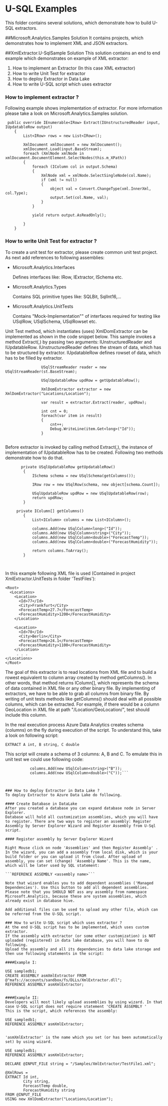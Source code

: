 # U-SQL Examples

This folder contains several solutions, which demonstrate how to build U-SQL extractors.

##Microsoft.Analytics.Samples Solution
It contains projects, which demonstrates how to implement XML and JSON extractors.

##XmlExtractor.U-SqlSample Solution
This solution contains an end to end example which demonstrates on example of XML extractor:

1.  How to implement an Extractor (In this case XML extractor)
2.  How to write Unit Test for extractor
3.  How to deploy Extractor in Data Lake 
4.  How to write U-SQL script which uses extractor

### How to implement extractor ?
Following example shows implementation of extractor. For more information please take a look on Microsoft.Analytics.Samples solution.

```
 public override IEnumerable<IRow> Extract(IUnstructuredReader input, IUpdatableRow output)
    {
        List<IRow> rows = new List<IRow>();

        XmlDocument xmlDocument = new XmlDocument();
        xmlDocument.Load(input.BaseStream);
        foreach (XmlNode xmlNode in xmlDocument.DocumentElement.SelectNodes(this.m_XPath))
        {
            foreach (IColumn col in output.Schema)
            {
                XmlNode xml = xmlNode.SelectSingleNode(col.Name);
                if (xml != null)
                {
                    object val = Convert.ChangeType(xml.InnerXml, col.Type);
                    output.Set(col.Name, val);
                }
            }

            yield return output.AsReadOnly();

        }
    }
```

### How to write Unit Test for extractor ?

To create a unit test for extractor, please create common unit test project. As next add references to following assemblies:

- Microsoft.Analytics.Interfaces

  Defines interfaces like: IRow, IExtractor, ISchema etc.

- Microsoft.Analytics.Types

    Contains SQL primitive types like: SQLBit, SqlInt16,...

-  Microsoft.Analytics.UnitTests

    Contains "Mock-Implementation"" of interfaces required for testing like USqlRow, USqlSchema, USqlRowset etc.

Unit Test method, which instantiates (uses) XmlDomExtractor can be implemented as shown in the code snippet below. This sample invokes a method Extract(,) by passing two arguments: IUnstructuredReader and IUpdatableRow. 
IUnstructuredReader defines the stream of data, which has to be structured by extractor.
IUpdatableRow defines rowset of data, which has to be filled by extractor.

```
                USqlStreamReader reader = new USqlStreamReader(st.BaseStream);

                USqlUpdatableRow updRow = getUpdatableRow();

                XmlDomExtractor extractor = new XmlDomExtractor("Locations/Location");

                var result = extractor.Extract(reader, updRow);

                int cnt = 0;
                foreach(var item in result)
                {
                    cnt++;
                    Debug.WriteLine(item.Get<long>("Id"));
                }


```

Before extractor is invoked by calling method Extract(,), the instance of implementation of IUpdatableRow has to be created. Following two methods demonstrate how to do that.


```
       private USqlUpdatableRow getUpdatableRow()
        {
            ISchema schema = new USqlSchema(getColumns());

            IRow row = new USqlRow(schema, new object[schema.Count]);

            USqlUpdatableRow updRow = new USqlUpdatableRow(row);
            return updRow;
        }

     private IColumn[] getColumns()
        {
            List<IColumn> columns = new List<IColumn>();

            columns.Add(new USqlColumn<long>("Id"));
            columns.Add(new USqlColumn<string>("City"));
            columns.Add(new USqlColumn<double>("ForecastTemp"));
            columns.Add(new USqlColumn<double>("ForecastHumidity"));

            return columns.ToArray();
        }

 
```

In this example following XML file is used (Contained in project XmlExtractor.UnitTests in folder 'TestFiles'):

```
<Root>
  <Locations>
    <Location>
      <Id>77</Id>
      <City>Frankfurt</City>
      <ForecastTemp>27.7</ForecastTemp>
      <ForecastHumidity>1200</ForecastHumidity>
    </Location>

    <Location>
      <Id>78</Id>
      <City>Berlin</City>
      <ForecastTemp>24.1</ForecastTemp>
      <ForecastHumidity>1100</ForecastHumidity>
    </Location>
     . . .
</Locations>
</Root>

```

The goal of this extractor is to read locations from XML file and to build a rowest equivalent to column array created by method getColumns(). In other words, that method returns IColumn[], which represents the schema of data contained in XML file or any other binary file. By implementing of extractors, we have to be able to grab all
columns from binary file. By writing of unit tests methods like getColumns() should deal with all possible columns, which can be extracted. For example, if there would be a column GeoLocation in XML file at path "/Location/GeoLocation/", test should include this column.

In the real execution process Azure Data Analytics creates schema (columns) on the fly during execution of the script. To understand this, take a look on following script:

```EXTRACT A int, B string, C double```


This script will create a schema of 3 columns: A, B and C. To emulate this in unit test we could use following code:


 ``` columns.Add(new USqlColumn<int>("A"));
            columns.Add(new USqlColumn<string>("B"));
            columns.Add(new USqlColumn<double>("C"));```



### How to deploy Extractor in Data Lake ?
To deploy Extractor to Azure Data Lake do following.

#### Create Database in DataLake
After you created a database you can expand database node in Server Explorer. 
Database will hold all customization assemblies, which you will have to register. There are two ways to register an assembly: Register Assembly by Server Explorer Wizard and Register Assembly from U-Sql script.

#### Register assembly by Server Explorer Wizard

Right Mouse click on node 'Assemblies' and then Register Assembly' . In the wizard, you can add a assembly from local disk, which is your build folder or you can upload it from cloud. After upload of assembly, you can set (change) 'Assembly Name'. This is the name, which will be later used by SQL statement:

 ```REFERENCE ASSEMBLY <assembly name>```

Note that wizard enables you to add dependent assemblies ('Managed Dependencies'). Use this button to add all dependent assemblies. Please note that you SHOULD NOT ass any assembly from namespace Microsoft.Analytics, because these are system assemblies, which already exist in database hive.

Add additional files can be used to upload any other file, which can be referred from the U-SQL script.

### How to write U-SQL script which uses extractor ?
At the end U-SQL script has to be implemented, which uses custom extractor.
If the assembly with extractor (or some other customization) is NOT uploaded (registered) in data lake database, you will have to do following.
Upload the assembly and all its dependencies to data lake storage and then use following statements in the script:

####Example I:

```
    USE sampledb1;
    CREATE ASSEMBLY asmXmlExtractor FROM @"mafs://accounts/sandbox/fs/DLLs/XmlExtractor.dll";      
    REFERENCE ASSEMBLY asmXmlExtractor;
```

####Example II:
Developers will most likely upload assemblies by using wizard. In that case U-SQL script does not require statement 'CREATE ASSEMBLY '
This is the script, which references the assembly:

```
    USE sampledb1;
    REFERENCE ASSEMBLY asmXmlExtractor;
```

'asmXmlExtractor' is the name which you set (or has been automatically set) by using wizard.

```
    USE sampledb1;
    REFERENCE ASSEMBLY asmXmlExtractor;
	
	DECLARE @INPUT_FILE string = "/Samples/XmlExtractor/TestFile1.xml";
	
	@XmlRows =
    EXTRACT Id int,
            City string,
            ForecastTemp double,
            ForecastHumidity string
    FROM @INPUT_FILE
    USING new XmlDomExtractor("Locations/Location");
```
